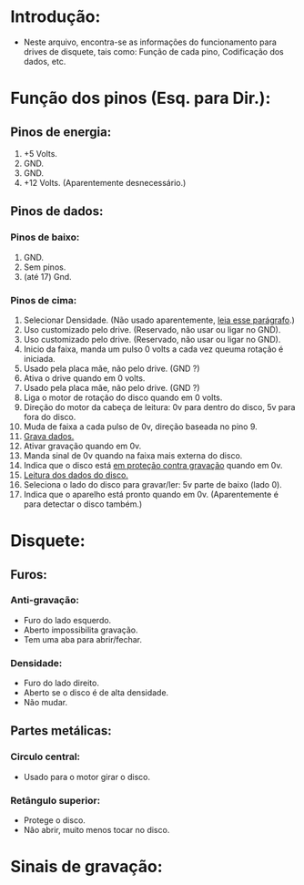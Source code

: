 # Introdução:
 - Neste arquivo, encontra-se as informações do funcionamento para drives de disquete, tais como: Função de cada pino, Codificação dos dados, etc.
# Função dos pinos (Esq. para Dir.):
## Pinos de energia:
 1. +5 Volts.
 2. GND.
 3. GND.
 4. +12 Volts. (Aparentemente desnecessário.)
## Pinos de dados:
### Pinos de baixo:
 1. GND.
 2. Sem pinos.
 3. (até 17) Gnd.
### Pinos de cima:
 1. Selecionar Densidade. (Não usado aparentemente, [leia esse parágrafo](https://github.com/thiago1255/FDDA/blob/main/docs/DriveDisquete.md#densidade).)
 2. Uso customizado pelo drive. (Reservado, não usar ou ligar no GND).
 3. Uso customizado pelo drive. (Reservado, não usar ou ligar no GND).
 4. Inicio da faixa, manda um pulso 0 volts a cada vez queuma rotação é iniciada.
 5. Usado pela placa mãe, não pelo drive. (GND ?)
 6. Ativa o drive quando em 0 volts.
 7. Usado pela placa mãe, não pelo drive. (GND ?)
 8. Liga o motor de rotação do disco quando em 0 volts.
 9. Direção do motor da cabeça de leitura: 0v para dentro do disco, 5v para fora do disco.
 10. Muda de faixa a cada pulso de 0v, direção baseada no pino 9.
 11. [Grava dados.](https://github.com/thiago1255/FDDA/blob/main/docs/DriveDisquete.md#sinais-de-grava%C3%A7%C3%A3o)
 12. Ativar gravação quando em 0v.
 13. Manda sinal de 0v quando na faixa mais externa do disco.
 14. Indica que o disco está [em proteção contra gravação](https://github.com/thiago1255/FDDA/blob/main/docs/DriveDisquete.md#anti-grava%C3%A7%C3%A3o) quando em 0v.
 15. [Leitura dos dados do disco.](https://github.com/thiago1255/FDDA/blob/main/docs/DriveDisquete.md#sinais-de-grava%C3%A7%C3%A3o)
 16. Seleciona o lado do disco para gravar/ler: 5v parte de baixo (lado 0).
 17. Indica que o aparelho está pronto quando em 0v. (Aparentemente é para detectar o disco também.)
# Disquete:
## Furos:
### Anti-gravação:
 - Furo do lado esquerdo.
 - Aberto impossibilita gravação.
 - Tem uma aba para abrir/fechar.
### Densidade:
 - Furo do lado direito.
 - Aberto se o disco é de alta densidade.
 - Não mudar.
## Partes metálicas:
### Circulo central:
 - Usado para o motor girar o disco.
### Retângulo superior:
 - Protege o disco.
 - Não abrir, muito menos tocar no disco.
# Sinais de gravação:
